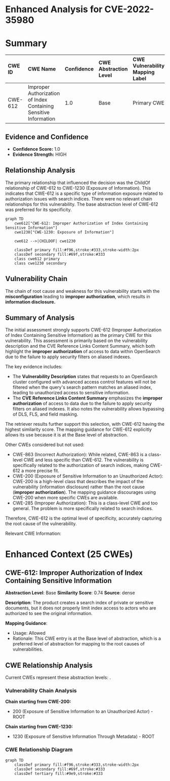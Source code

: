 # Enhanced Analysis for CVE-2022-35980

# Summary
| CWE ID  | CWE Name                                                        | Confidence | CWE Abstraction Level | CWE Vulnerability Mapping Label | CWE-Vulnerability Mapping Notes |
| :------- | :-------------------------------------------------------------- | :--------- | :-------------------- | :------------------------------ | :------------------------------ |
| CWE-612 | Improper Authorization of Index Containing Sensitive Information | 1.0        | Base                  | Primary CWE                     | Allowed                       |

## Evidence and Confidence

*   **Confidence Score:** 1.0
*   **Evidence Strength:** HIGH

## Relationship Analysis
The primary relationship that influenced the decision was the ChildOf relationship of CWE-612 to CWE-1230 (Exposure of Information). This indicates that CWE-612 is a specific type of information exposure related to authorization issues with search indices. There were no relevant chain relationships for this vulnerability. The base abstraction level of CWE-612 was preferred for its specificity.

```mermaid
graph TD
    cwe612["CWE-612: Improper Authorization of Index Containing Sensitive Information"]
    cwe1230["CWE-1230: Exposure of Information"]
    
    cwe612 -->|CHILDOF| cwe1230
    
    classDef primary fill:#f96,stroke:#333,stroke-width:2px
    classDef secondary fill:#69f,stroke:#333
    class cwe612 primary
    class cwe1230 secondary
```

## Vulnerability Chain
The chain of root cause and weakness for this vulnerability starts with the **misconfiguration** leading to **improper authorization**, which results in **information disclosure.**

## Summary of Analysis
The initial assessment strongly supports CWE-612 (Improper Authorization of Index Containing Sensitive Information) as the primary CWE for this vulnerability. This assessment is primarily based on the vulnerability description and the CVE Reference Links Content Summary, which both highlight the **improper authorization** of access to data within OpenSearch due to the failure to apply security filters on aliased indexes.

The key evidence includes:

*   The **Vulnerability Description** states that requests to an OpenSearch cluster configured with advanced access control features will not be filtered when the query's search pattern matches an aliased index, leading to unauthorized access to sensitive information.
*   The **CVE Reference Links Content Summary** emphasizes the **improper authorization** of access to data due to the failure to apply security filters on aliased indexes. It also notes the vulnerability allows bypassing of DLS, FLS, and field masking.

The retriever results further support this selection, with CWE-612 having the highest similarity score. The mapping guidance for CWE-612 explicitly allows its use because it is at the Base level of abstraction.

Other CWEs considered but not used:

*   CWE-863 (Incorrect Authorization): While related, CWE-863 is a class-level CWE and less specific than CWE-612. The vulnerability is specifically related to the authorization of search indices, making CWE-612 a more precise fit.
*   CWE-200 (Exposure of Sensitive Information to an Unauthorized Actor): CWE-200 is a high-level class that describes the impact of the vulnerability (information disclosure) rather than the root cause (**improper authorization**). The mapping guidance discourages using CWE-200 when more specific CWEs are available.
* CWE-285 (Improper Authorization): This is a class-level CWE and too general. The problem is more specifically related to search indices.

Therefore, CWE-612 is the optimal level of specificity, accurately capturing the root cause of the vulnerability.

Relevant CWE Information:

# Enhanced Context (25 CWEs)

## CWE-612: Improper Authorization of Index Containing Sensitive Information
**Abstraction Level**: Base
**Similarity Score**: 0.74
**Source**: dense

**Description**:
The product creates a search index of private or sensitive documents, but it does not properly limit index access to actors who are authorized to see the original information.

**Mapping Guidance**:
- Usage: Allowed
- Rationale: This CWE entry is at the Base level of abstraction, which is a preferred level of abstraction for mapping to the root causes of vulnerabilities.


## CWE Relationship Analysis

Current CWEs represent these abstraction levels: .


### Vulnerability Chain Analysis

**Chain starting from CWE-200:**
- 200 (Exposure of Sensitive Information to an Unauthorized Actor) - ROOT


**Chain starting from CWE-1230:**
- 1230 (Exposure of Sensitive Information Through Metadata) - ROOT



### CWE Relationship Diagram

```mermaid
graph TD
    classDef primary fill:#f96,stroke:#333,stroke-width:2px
    classDef secondary fill:#69f,stroke:#333
    classDef tertiary fill:#9e9,stroke:#333
```